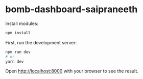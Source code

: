 # bomb-dashboard-saipraneeth
Install modules:
```bash
npm install
```
First, run the development server:

```bash
npm run dev
# or
yarn dev
```

Open [http://localhost:8000](http://localhost:8000) with your browser to see the result.
